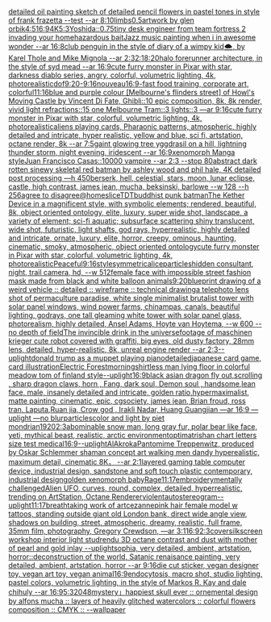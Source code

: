 [detailed oil painting sketch of detailed pencil flowers in pastel tones in style of frank frazetta --test --ar 8:10](https://www.ebank.nz/aiartgenerator?category=detailed%20oil%20painting%20sketch%20of%20detailed%20pencil%20flowers%20in%20pastel%20tones%20in%20style%20of%20frank%20frazetta%20--test%20--ar%208%3A10)[limbs](https://www.ebank.nz/aiartgenerator?category=limbs)[0.5](https://www.ebank.nz/aiartgenerator?category=0.5)[artwork by glen orbik](https://www.ebank.nz/aiartgenerator?category=artwork%20by%20glen%20orbik)[4:5](https://www.ebank.nz/aiartgenerator?category=4%3A5)[16:9](https://www.ebank.nz/aiartgenerator?category=16%3A9)[4K](https://www.ebank.nz/aiartgenerator?category=4K)[5:3](https://www.ebank.nz/aiartgenerator?category=5%3A3)[Yoshida](https://www.ebank.nz/aiartgenerator?category=Yoshida)[::0.75](https://www.ebank.nz/aiartgenerator?category=%3A%3A0.75)[tiny desk engineer from team fortress 2 invading your home](https://www.ebank.nz/aiartgenerator?category=tiny%20desk%20engineer%20from%20team%20fortress%202%20invading%20your%20home)[hazardous bait](https://www.ebank.nz/aiartgenerator?category=hazardous%20bait)[Jazz music painting when i in awesome wonder --ar 16:8](https://www.ebank.nz/aiartgenerator?category=Jazz%20music%20painting%20when%20i%20in%20awesome%20wonder%20--ar%2016%3A8)[club penguin in the style of diary of a wimpy kid](https://www.ebank.nz/aiartgenerator?category=club%20penguin%20in%20the%20style%20of%20diary%20of%20a%20wimpy%20kid)[🌨, by Karel Thole and Mike Mignola --ar 2:3](https://www.ebank.nz/aiartgenerator?category=%F0%9F%8C%A8%2C%20by%20Karel%20Thole%20and%20Mike%20Mignola%20--ar%202%3A3)[2:1](https://www.ebank.nz/aiartgenerator?category=2%3A1)[8:20](https://www.ebank.nz/aiartgenerator?category=8%3A20)[halo forerunner architecture, in the style of syd mead --ar 16:9](https://www.ebank.nz/aiartgenerator?category=halo%20forerunner%20architecture%2C%20in%20the%20style%20of%20syd%20mead%20--ar%2016%3A9)[cute furry monster in Pixar with star, darkness diablo series, angry, colorful, volumetric lighting, 4k, photorealistic](https://www.ebank.nz/aiartgenerator?category=cute%20furry%20monster%20in%20Pixar%20with%20star%2C%20darkness%20diablo%20series%2C%20angry%2C%20colorful%2C%20volumetric%20lighting%2C%204k%2C%20photorealistic)[dof](https://www.ebank.nz/aiartgenerator?category=dof)[9:20](https://www.ebank.nz/aiartgenerator?category=9%3A20)[-](https://www.ebank.nz/aiartgenerator?category=-)[9:16](https://www.ebank.nz/aiartgenerator?category=9%3A16)[nouveau](https://www.ebank.nz/aiartgenerator?category=nouveau)[16:9-](https://www.ebank.nz/aiartgenerator?category=16%3A9-)[fast food training, corporate art, colorful](https://www.ebank.nz/aiartgenerator?category=fast%20food%20training%2C%20corporate%20art%2C%20colorful)[11:16](https://www.ebank.nz/aiartgenerator?category=11%3A16)[blue and purple colour [Melbourne's flinders street] of Howl's Moving Castle by Vincent Di Fate, Ghibli::10 epic composition, 8k, 8k render, vivid light refractions::15 one Melbourne Tram::3 lights::3 —ar 9:16](https://www.ebank.nz/aiartgenerator?category=blue%20and%20purple%20colour%20%5BMelbourne%27s%20flinders%20street%5D%20of%20Howl%27s%20Moving%20Castle%20by%20Vincent%20Di%20Fate%2C%20Ghibli%3A%3A10%20epic%20composition%2C%208k%2C%208k%20render%2C%20vivid%20light%20refractions%3A%3A15%20one%20Melbourne%20Tram%3A%3A3%20lights%3A%3A3%20%E2%80%94ar%209%3A16)[cute furry monster in Pixar with star, colorful, volumetric lighting, 4k, photorealistic](https://www.ebank.nz/aiartgenerator?category=cute%20furry%20monster%20in%20Pixar%20with%20star%2C%20colorful%2C%20volumetric%20lighting%2C%204k%2C%20photorealistic)[aliens playing cards, Pharaonic patterns, atmospheric, highly detailed and intricate, hyper realistic, yellow and blue, sci fi, artstation, octane render, 8k --ar 7:5](https://www.ebank.nz/aiartgenerator?category=aliens%20playing%20cards%2C%20Pharaonic%20patterns%2C%20atmospheric%2C%20highly%20detailed%20and%20intricate%2C%20hyper%20realistic%2C%20yellow%20and%20blue%2C%20sci%20fi%2C%20artstation%2C%20octane%20render%2C%208k%20--ar%207%3A5)[gaint glowing tree yggdrasil on a hill, lightning thunder storm, night evening, iridescent --ar 16:9](https://www.ebank.nz/aiartgenerator?category=gaint%20glowing%20tree%20yggdrasil%20on%20a%20hill%2C%20lightning%20thunder%20storm%2C%20night%20evening%2C%20iridescent%20--ar%2016%3A9)[xenomorph Manga style](https://www.ebank.nz/aiartgenerator?category=xenomorph%20Manga%20style)[Juan Francisco Casas::10000 vampire --ar 2:3 --stop 80](https://www.ebank.nz/aiartgenerator?category=Juan%20Francisco%20Casas%3A%3A10000%20vampire%20--ar%202%3A3%20--stop%2080)[abstract dark rotten sinewy skeletal red batman by ashley wood and phil hale, 4K detailed post processing —h 450](https://www.ebank.nz/aiartgenerator?category=abstract%20dark%20rotten%20sinewy%20skeletal%20red%20batman%20by%20ashley%20wood%20and%20phil%20hale%2C%204K%20detailed%20post%20processing%20%E2%80%94h%20450)[berserk, hell, celestial, stars, moon, lunar eclipse, castle, high contrast, james jean, mucha, beksinski, barlowe --w 128 --h 256](https://www.ebank.nz/aiartgenerator?category=berserk%2C%20hell%2C%20celestial%2C%20stars%2C%20moon%2C%20lunar%20eclipse%2C%20castle%2C%20high%20contrast%2C%20james%20jean%2C%20mucha%2C%20beksinski%2C%20barlowe%20--w%20128%20--h%20256)[agree to disagree](https://www.ebank.nz/aiartgenerator?category=agree%20to%20disagree)[@homeslice](https://www.ebank.nz/aiartgenerator?category=%40homeslice)[TDT](https://www.ebank.nz/aiartgenerator?category=TDT)[buddhist punk batman](https://www.ebank.nz/aiartgenerator?category=buddhist%20punk%20batman)[The Kether Device in a magnificent style, with symbolic elements; rendered, beautiful, 8k, object oriented ontology, elite, luxury, super wide shot, landscape, a variety of element;  sci-fi aquatic; subsurface scattering shiny translucent, wide shot, futuristic, light shafts, god rays, hyperrealistic, highly detailed and intricate, ornate, luxury, elite, horror, creepy, ominous, haunting, cinematic, smoky, atmospheric, object oriented ontology](https://www.ebank.nz/aiartgenerator?category=The%20Kether%20Device%20in%20a%20magnificent%20style%2C%20with%20symbolic%20elements%3B%20rendered%2C%20beautiful%2C%208k%2C%20object%20oriented%20ontology%2C%20elite%2C%20luxury%2C%20super%20wide%20shot%2C%20landscape%2C%20a%20variety%20of%20element%3B%20%20sci-fi%20aquatic%3B%20subsurface%20scattering%20shiny%20translucent%2C%20wide%20shot%2C%20futuristic%2C%20light%20shafts%2C%20god%20rays%2C%20hyperrealistic%2C%20highly%20detailed%20and%20intricate%2C%20ornate%2C%20luxury%2C%20elite%2C%20horror%2C%20creepy%2C%20ominous%2C%20haunting%2C%20cinematic%2C%20smoky%2C%20atmospheric%2C%20object%20oriented%20ontology)[cute furry monster in Pixar with star, colorful, volumetric lighting, 4k, photorealistic](https://www.ebank.nz/aiartgenerator?category=cute%20furry%20monster%20in%20Pixar%20with%20star%2C%20colorful%2C%20volumetric%20lighting%2C%204k%2C%20photorealistic)[Peaceful](https://www.ebank.nz/aiartgenerator?category=Peaceful)[9:16](https://www.ebank.nz/aiartgenerator?category=9%3A16)[style](https://www.ebank.nz/aiartgenerator?category=style)[symmetrical](https://www.ebank.nz/aiartgenerator?category=symmetrical)[ice](https://www.ebank.nz/aiartgenerator?category=ice)[particles](https://www.ebank.nz/aiartgenerator?category=particles)[hidden consultant, night, trail camera, hd, --w 512](https://www.ebank.nz/aiartgenerator?category=hidden%20consultant%2C%20night%2C%20trail%20camera%2C%20hd%2C%20--w%20512)[female face with impossible street fashion mask made from black and white balloon animals](https://www.ebank.nz/aiartgenerator?category=female%20face%20with%20impossible%20street%20fashion%20mask%20made%20from%20black%20and%20white%20balloon%20animals)[9:20](https://www.ebank.nz/aiartgenerator?category=9%3A20)[blueprint drawing of a weird vehicle :: detailed :: wireframe :: technical drawing](https://www.ebank.nz/aiartgenerator?category=blueprint%20drawing%20of%20a%20weird%20vehicle%20%3A%3A%20detailed%20%3A%3A%20wireframe%20%3A%3A%20technical%20drawing)[a telephoto lens shot of permaculture paradise, white single minimalist brutalist tower with solar panel windows, wind power farms, chinampas, canals, beautiful lighting, godrays, one tall gleaming white tower with solar panel glass, photorealism, highly detailed, Ansel Adams, Hoyte van Hoytema, --w 600 --no depth of field](https://www.ebank.nz/aiartgenerator?category=a%20telephoto%20lens%20shot%20of%20permaculture%20paradise%2C%20white%20single%20minimalist%20brutalist%20tower%20with%20solar%20panel%20windows%2C%20wind%20power%20farms%2C%20chinampas%2C%20canals%2C%20beautiful%20lighting%2C%20godrays%2C%20one%20tall%20gleaming%20white%20tower%20with%20solar%20panel%20glass%2C%20photorealism%2C%20highly%20detailed%2C%20Ansel%20Adams%2C%20Hoyte%20van%20Hoytema%2C%20--w%20600%20--no%20depth%20of%20field)[The invincible drink in the universe](https://www.ebank.nz/aiartgenerator?category=The%20invincible%20drink%20in%20the%20universe)[footage of maschinen krieger cute robot covered with graffiti, big eyes, old dusty factory, 28mm lens, detailed, hyper-realistic, 8k, unreal engine render --ar 2:3](https://www.ebank.nz/aiartgenerator?category=footage%20of%20maschinen%20krieger%20cute%20robot%20covered%20with%20graffiti%2C%20big%20eyes%2C%20old%20dusty%20factory%2C%2028mm%20lens%2C%20detailed%2C%20hyper-realistic%2C%208k%2C%20unreal%20engine%20render%20--ar%202%3A3)[--uplight](https://www.ebank.nz/aiartgenerator?category=--uplight)[donald trump as a muppet playing piano](https://www.ebank.nz/aiartgenerator?category=donald%20trump%20as%20a%20muppet%20playing%20piano)[detailed](https://www.ebank.nz/aiartgenerator?category=detailed)[japanese card game, card illustration](https://www.ebank.nz/aiartgenerator?category=japanese%20card%20game%2C%20card%20illustration)[Electric Forest](https://www.ebank.nz/aiartgenerator?category=Electric%20Forest)[morning](https://www.ebank.nz/aiartgenerator?category=morning)[shirtless man lying floor in colorful meadow tom of finland style](https://www.ebank.nz/aiartgenerator?category=shirtless%20man%20lying%20floor%20in%20colorful%20meadow%20tom%20of%20finland%20style)[--uplight](https://www.ebank.nz/aiartgenerator?category=--uplight)[16:9](https://www.ebank.nz/aiartgenerator?category=16%3A9)[black asian dragon fly out,scrolling  , sharp dragon claws, horn , Fang,  dark soul, Demon soul , handsome,lean face, male, insanely detailed and intricate, golden ratio,hypermaximalist, matte painting, cinematic, epic, cgsociety, james jean, Brian froud, ross tran, Laputa,Ruan jia, Crow god , Irakli Nadar, Huang Guangjian —ar 16:9 —uplight —no blur](https://www.ebank.nz/aiartgenerator?category=black%20asian%20dragon%20fly%20out%2Cscrolling%20%20%2C%20sharp%20dragon%20claws%2C%20horn%20%2C%20Fang%2C%20%20dark%20soul%2C%20Demon%20soul%20%2C%20handsome%2Clean%20face%2C%20male%2C%20insanely%20detailed%20and%20intricate%2C%20golden%20ratio%2Chypermaximalist%2C%20matte%20painting%2C%20cinematic%2C%20epic%2C%20cgsociety%2C%20james%20jean%2C%20Brian%20froud%2C%20ross%20tran%2C%20Laputa%2CRuan%20jia%2C%20Crow%20god%20%2C%20Irakli%20Nadar%2C%20Huang%20Guangjian%20%E2%80%94ar%2016%3A9%20%E2%80%94uplight%20%E2%80%94no%20blur)[particles](https://www.ebank.nz/aiartgenerator?category=particles)[color and light by piet mondrian](https://www.ebank.nz/aiartgenerator?category=color%20and%20light%20by%20piet%20mondrian)[1920](https://www.ebank.nz/aiartgenerator?category=1920)[2:3](https://www.ebank.nz/aiartgenerator?category=2%3A3)[abominable snow man, long gray fur, polar bear like face, yeti, mythical beast, realistic, arctic environment](https://www.ebank.nz/aiartgenerator?category=abominable%20snow%20man%2C%20long%20gray%20fur%2C%20polar%20bear%20like%20face%2C%20yeti%2C%20mythical%20beast%2C%20realistic%2C%20arctic%20environment)[optimatrishan chart letters size test medical](https://www.ebank.nz/aiartgenerator?category=optimatrishan%20chart%20letters%20size%20test%20medical)[16:9](https://www.ebank.nz/aiartgenerator?category=16%3A9)[--uplight](https://www.ebank.nz/aiartgenerator?category=--uplight)[AlAkroka](https://www.ebank.nz/aiartgenerator?category=AlAkroka)[Pantomime Treppenwitz, produced by Oskar Schlemmer shaman concept art walking men dandy hyperealistic, maximum detail, cinematic 8K， --ar 2:1](https://www.ebank.nz/aiartgenerator?category=Pantomime%20Treppenwitz%2C%20produced%20by%20Oskar%20Schlemmer%20shaman%20concept%20art%20walking%20men%20dandy%20hyperealistic%2C%20maximum%20detail%2C%20cinematic%208K%EF%BC%8C%20--ar%202%3A1)[layered gaming table computer device, industrial design, sandstone and soft touch plastic contemporary, industrial design](https://www.ebank.nz/aiartgenerator?category=layered%20gaming%20table%20computer%20device%2C%20industrial%20design%2C%20sandstone%20and%20soft%20touch%20plastic%20contemporary%2C%20industrial%20design)[golden xenomorph baby](https://www.ebank.nz/aiartgenerator?category=golden%20xenomorph%20baby)[Rage](https://www.ebank.nz/aiartgenerator?category=Rage)[11:17](https://www.ebank.nz/aiartgenerator?category=11%3A17)[embroidery](https://www.ebank.nz/aiartgenerator?category=embroidery)[mentally challenged](https://www.ebank.nz/aiartgenerator?category=mentally%20challenged)[Alien UFO, curves, round, complex, detailed, hyperrealistic, trending on ArtStation, Octane Renderer](https://www.ebank.nz/aiartgenerator?category=Alien%20UFO%2C%20curves%2C%20round%2C%20complex%2C%20detailed%2C%20hyperrealistic%2C%20trending%20on%20ArtStation%2C%20Octane%20Renderer)[violent](https://www.ebank.nz/aiartgenerator?category=violent)[autostereogram](https://www.ebank.nz/aiartgenerator?category=autostereogram)[--uplight](https://www.ebank.nz/aiartgenerator?category=--uplight)[11:17](https://www.ebank.nz/aiartgenerator?category=11%3A17)[breathtaking work of art](https://www.ebank.nz/aiartgenerator?category=breathtaking%20work%20of%20art)[cezanne](https://www.ebank.nz/aiartgenerator?category=cezanne)[pink hair female model w tattoos, standing outside giant old London bank, direct wide angle view, shadows on building, street, atmospheric, dreamy, realistic, full frame, 35mm film, photography, Gregory Crewdson, —ar 3:1](https://www.ebank.nz/aiartgenerator?category=pink%20hair%20female%20model%20w%20tattoos%2C%20standing%20outside%20giant%20old%20London%20bank%2C%20direct%20wide%20angle%20view%2C%20shadows%20on%20building%2C%20street%2C%20atmospheric%2C%20dreamy%2C%20realistic%2C%20full%20frame%2C%2035mm%20film%2C%20photography%2C%20Gregory%20Crewdson%2C%20%E2%80%94ar%203%3A1)[16:9](https://www.ebank.nz/aiartgenerator?category=16%3A9)[2:3](https://www.ebank.nz/aiartgenerator?category=2%3A3)[cover](https://www.ebank.nz/aiartgenerator?category=cover)[silkscreen workshop interior light studrendu 3D octane contrast and dust with mother of pearl and gold inlay --uplight](https://www.ebank.nz/aiartgenerator?category=silkscreen%20workshop%20interior%20light%20studrendu%203D%20octane%20contrast%20and%20dust%20with%20mother%20of%20pearl%20and%20gold%20inlay%20--uplight)[sophia, very detailed, ambient, artstation, horror::deconstruction of the world, Satanic renaisance painting, very detailed, ambient, artstation, horror --ar 9:16](https://www.ebank.nz/aiartgenerator?category=sophia%2C%20very%20detailed%2C%20ambient%2C%20artstation%2C%20horror%3A%3Adeconstruction%20of%20the%20world%2C%20Satanic%20renaisance%20painting%2C%20very%20detailed%2C%20ambient%2C%20artstation%2C%20horror%20--ar%209%3A16)[die cut sticker, vegan designer toy, vegan art toy, vegan animal](https://www.ebank.nz/aiartgenerator?category=die%20cut%20sticker%2C%20vegan%20designer%20toy%2C%20vegan%20art%20toy%2C%20vegan%20animal)[16:9](https://www.ebank.nz/aiartgenerator?category=16%3A9)[endocytosis, macro shot, studio lighting, pastel colors, volumetric lighting, in the style of Markos R. Kay and dale chihuly --ar 16:9](https://www.ebank.nz/aiartgenerator?category=endocytosis%2C%20macro%20shot%2C%20studio%20lighting%2C%20pastel%20colors%2C%20volumetric%20lighting%2C%20in%20the%20style%20of%20Markos%20R.%20Kay%20and%20dale%20chihuly%20--ar%2016%3A9)[5:3](https://www.ebank.nz/aiartgenerator?category=5%3A3)[2048](https://www.ebank.nz/aiartgenerator?category=2048)[mystery」](https://www.ebank.nz/aiartgenerator?category=mystery%E3%80%8D)[happiest skull ever :: ornemental design by alfons mucha :: layers of heavily glitched watercolors :: colorful flowers composition :: CMYK :: --wallpaper](https://www.ebank.nz/aiartgenerator?category=happiest%20skull%20ever%20%3A%3A%20ornemental%20design%20by%20alfons%20mucha%20%3A%3A%20layers%20of%20heavily%20glitched%20watercolors%20%3A%3A%20colorful%20flowers%20composition%20%3A%3A%20CMYK%20%3A%3A%20--wallpaper)